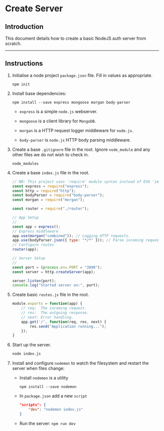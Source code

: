 # Create Server

## Introduction

This document details how to create a basic NodeJS auth server from scratch.

---

## Instructions

1. Initialise a node project `package.json` file. Fill in values as appropriate.

    ```
    npm init
    ```

2. Install base dependencies:

    ```
    npm install --save express mongoose morgan body-parser
    ```

    * `express` is a simple `node.js` webserver.

    * `mongoose` is a client library for `MongoDB`.

    * `morgan` is a HTTP request logger middleware for `node.js`.

    * `body-parser` is `node.js` HTTP body parsing middleware.


3. Create a base `.gitignore` file in the root. Ignore `node_module` and any other files we do not wish to check in.

    ```
    node_modules
    ```

4. Create a base `index.js` file in the root.

    ```javascript
    // NB: This project uses 'require' module syntax instead of ES6 'import/export' syntax.
    const express = require("express");
    const http = require("http");
    const bodyParser = require("body-parser");
    const morgan = require("morgan");

    const router = require("./router");

    // App Setup
    //
    const app = express();
    // Express middleware
    app.use(morgan("combined")); // Logging HTTP requests.
    app.use(bodyParser.json({ type: "*/*" })); // Parse incoming requests into JSON.
    // Configure routes
    router(app);

    // Server Setup
    //
    const port = (process.env.PORT = "3090");
    const server = http.createServer(app);

    server.listen(port);
    console.log("Started server on:", port);
    ```

5. Create basic `routes.js` file in the root.

    ```javascript
    module.exports = function(app) {
        // req:  The incoming request.
        // res:  The outgoing response.
        // next: Error handling.
        app.get('/', function(req, res, next) {
            res.send("Application running...");
        });
    }    
    ```

6. Start up the server.

    ```bash
    node index.js
    ```

7. Install and configure `nodemon` to watch the filesystem and restart the server when files change:

    * Install `nodemon` is a utility

        ```
        npm install --save nodemon
        ```
    
    * In `package.json` add a new `script`
    
        ```json
        "scripts": {
            "dev": "nodemon index.js"
        }
        ```

    * Run the server: `npm run dev`



